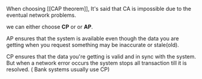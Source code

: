 When choosing [[CAP theorem]], It's said that CA is impossible due to the eventual network problems.

we can either choose **CP** or or **AP**.

AP ensures that the system is available even though the data you are getting when you request something may be inaccurate or stale(old).

CP ensures that the data you're getting is valid and in sync with the system. But when a network error occurs the system stops all transaction till it is resolved. ( Bank systems usually use CP)